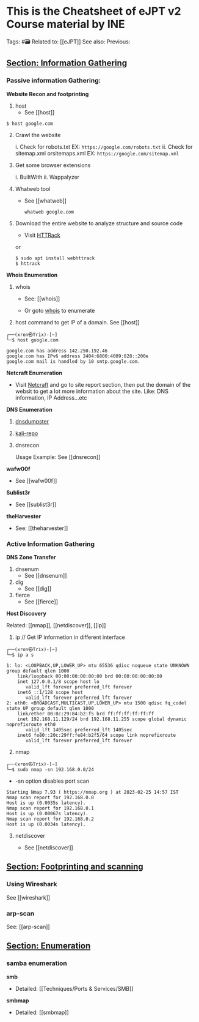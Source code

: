 # This is the Cheatsheet of eJPT v2 Course material by INE

Tags: #🗃 
Related to: [[eJPT]]
See also: 
Previous: 

## <u>Section: Information Gathering</u>

### Passive information Gathering:

 **Website Recon and footprinting**

1. host  
	  - See [[host]] 
```
$ host google.com
```

2. Crawl the website
	
	i.  Check for robots.txt
	EX: `https://google.com/robots.txt`
	ii. Check for sitemap.xml orsitemaps.xml 
	EX: `https://google.com/sitemap.xml`

    
3. Get some browser extensions

    i.  BuiltWith
    ii. Wappalyzer

    
4. Whatweb tool

	 - See [[whatweb]]

	       whatweb google.com          
        
    
5. Download the entire website to analyze structure and source code

    - Visit [HTTRack](https://www.httrack.com/)

    or
    ```
    $ sudo apt install webhttrack 
    $ httrack
    ```

**Whois Enumeration**

1. whois 

	- See: [[whois]]

	- Or goto [whois](http://who.is) to enumerate

2. host command to get IP of a domain. See [[host]]
```
┌──(xron㉿Trix)-[~]
└─$ host google.com
```
```text
google.com has address 142.250.192.46
google.com has IPv6 address 2404:6800:4009:828::200e
google.com mail is handled by 10 smtp.google.com.
```

**Netcraft Enumeration**

 - Visit [Netcraft](https://www.netcraft.com/) and go to site report section, then put the domain of the websit to get a lot more information about the site. Like: DNS information, IP Address...etc

**DNS Enumeration**

1. [dnsdumpster](https://dnsdumpster.com/)
2. [kali-repo](https://www.kali.org/tools/dnsrecon/)
3.  dnsrecon

	Usage Example: See [[dnsrecon]]

**wafw00f**

- See [[wafw00f]]

**Sublist3r**

 - See [[sublist3r]]

**theHarvester**

- See: [[theharvester]]

### Active Information Gathering

**DNS Zone Transfer**

1. dnsenum
	- See [[dnsenum]]
1. dig
	- See [[dig]]
1. fierce
	 - See [[fierce]]

**Host Discovery**

Related: [[nmap]], [[netdiscover]], [[ip]]

1. ip    // Get IP informetion in different interface

```
┌──(xron㉿Trix)-[~]
└─$ ip a s
```
```text
1: lo: <LOOPBACK,UP,LOWER_UP> mtu 65536 qdisc noqueue state UNKNOWN group default qlen 1000
    link/loopback 00:00:00:00:00:00 brd 00:00:00:00:00:00
    inet 127.0.0.1/8 scope host lo
       valid_lft forever preferred_lft forever
    inet6 ::1/128 scope host 
       valid_lft forever preferred_lft forever
2: eth0: <BROADCAST,MULTICAST,UP,LOWER_UP> mtu 1500 qdisc fq_codel state UP group default qlen 1000
    link/ether 00:0c:29:84:b2:f5 brd ff:ff:ff:ff:ff:ff
    inet 192.168.11.129/24 brd 192.168.11.255 scope global dynamic noprefixroute eth0
       valid_lft 1405sec preferred_lft 1405sec
    inet6 fe80::20c:29ff:fe84:b2f5/64 scope link noprefixroute 
       valid_lft forever preferred_lft forever
```

2. nmap

```
┌──(xron㉿Trix)-[~]
└─$ sudo nmap -sn 192.168.0.0/24
```
 - -sn option disables port scan
```text
Starting Nmap 7.93 ( https://nmap.org ) at 2023-02-25 14:57 IST
Nmap scan report for 192.168.0.0
Host is up (0.0035s latency).
Nmap scan report for 192.168.0.1
Host is up (0.00067s latency).
Nmap scan report for 192.168.0.2
Host is up (0.0034s latency).
```

3. netdiscover

	- See [[netdiscover]] 

## <u>Section: Footprinting and scanning</u>

### Using Wireshark 

See [[wireshark]]

### arp-scan

See: [[arp-scan]]

## <u>Section: Enumeration</u>

### samba enumeration

**smb**
 - Detailed: [[Techniques/Ports & Services/SMB]]

**smbmap**
 - Detailed: [[smbmap]]

